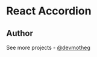 # React Accordion

## Author

See more projects - [@devmotheg](https://github.com/devmotheg?tab=repositories)
